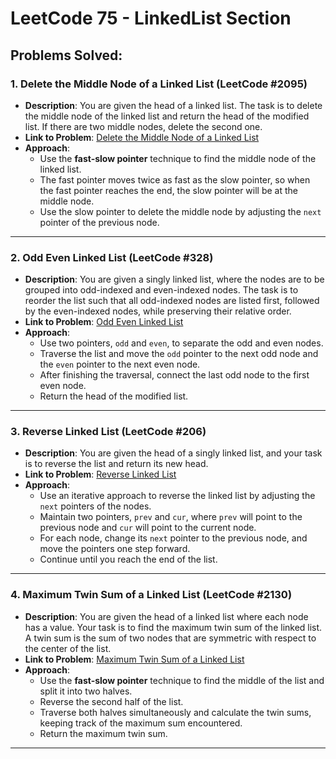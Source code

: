 # LeetCode 75 - LinkedList Section

## Problems Solved:

### 1. **Delete the Middle Node of a Linked List (LeetCode #2095)**
   - **Description**: You are given the head of a linked list. The task is to delete the middle node of the linked list and return the head of the modified list. If there are two middle nodes, delete the second one.
   - **Link to Problem**: [Delete the Middle Node of a Linked List](https://leetcode.com/problems/delete-the-middle-node-of-a-linked-list/?envType=study-plan-v2&envId=leetcode-75)
   - **Approach**: 
     - Use the **fast-slow pointer** technique to find the middle node of the linked list. 
     - The fast pointer moves twice as fast as the slow pointer, so when the fast pointer reaches the end, the slow pointer will be at the middle node.
     - Use the slow pointer to delete the middle node by adjusting the `next` pointer of the previous node.

---

### 2. **Odd Even Linked List (LeetCode #328)**
   - **Description**: You are given a singly linked list, where the nodes are to be grouped into odd-indexed and even-indexed nodes. The task is to reorder the list such that all odd-indexed nodes are listed first, followed by the even-indexed nodes, while preserving their relative order.
   - **Link to Problem**: [Odd Even Linked List](https://leetcode.com/problems/odd-even-linked-list/?envType=study-plan-v2&envId=leetcode-75)
   - **Approach**:
     - Use two pointers, `odd` and `even`, to separate the odd and even nodes.
     - Traverse the list and move the `odd` pointer to the next odd node and the `even` pointer to the next even node.
     - After finishing the traversal, connect the last odd node to the first even node.
     - Return the head of the modified list.

---

### 3. **Reverse Linked List (LeetCode #206)**
   - **Description**: You are given the head of a singly linked list, and your task is to reverse the list and return its new head.
   - **Link to Problem**: [Reverse Linked List](https://leetcode.com/problems/reverse-linked-list/?envType=study-plan-v2&envId=leetcode-75)
   - **Approach**:
     - Use an iterative approach to reverse the linked list by adjusting the `next` pointers of the nodes.
     - Maintain two pointers, `prev` and `cur`, where `prev` will point to the previous node and `cur` will point to the current node.
     - For each node, change its `next` pointer to the previous node, and move the pointers one step forward.
     - Continue until you reach the end of the list.

---

### 4. **Maximum Twin Sum of a Linked List (LeetCode #2130)**
   - **Description**: You are given the head of a linked list where each node has a value. Your task is to find the maximum twin sum of the linked list. A twin sum is the sum of two nodes that are symmetric with respect to the center of the list.
   - **Link to Problem**: [Maximum Twin Sum of a Linked List](https://leetcode.com/problems/maximum-twin-sum-of-a-linked-list/?envType=study-plan-v2&envId=leetcode-75)
   - **Approach**:
     - Use the **fast-slow pointer** technique to find the middle of the list and split it into two halves.
     - Reverse the second half of the list.
     - Traverse both halves simultaneously and calculate the twin sums, keeping track of the maximum sum encountered.
     - Return the maximum twin sum.

---
